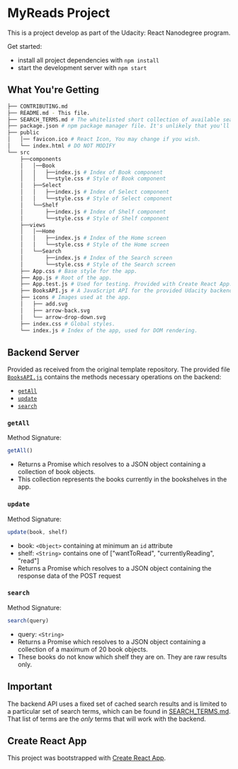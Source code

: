 # MyReads Project

This is a project develop as part of the Udacity: React Nanodegree program. 

Get started:

* install all project dependencies with `npm install`
* start the development server with `npm start`

## What You're Getting
```bash
├── CONTRIBUTING.md
├── README.md - This file.
├── SEARCH_TERMS.md # The whitelisted short collection of available search terms for you to use with your app.
├── package.json # npm package manager file. It's unlikely that you'll need to modify this.
├── public
│   │── favicon.ico # React Icon, You may change if you wish.
│   └── index.html # DO NOT MODIFY
└── src
    ├──components
    │   │──Book
    │   │   ├──index.js # Index of Book component
    │   │   └──style.css # Style of Book component
    │   ├──Select
    │   │   ├──index.js # Index of Select component
    │   │   └──style.css # Style of Select component
    │   └──Shelf
    │       ├──index.js # Index of Shelf component
    │       └──style.css # Style of Shelf component
    ├──views
    │   │──Home
    │   │   ├──index.js # Index of the Home screen
    │   │   └──style.css # Style of the Home screen
    │   └──Search
    │       ├──index.js # Index of the Search screen
    │       └──style.css # Style of the Search screen
    ├── App.css # Base style for the app.
    ├── App.js # Root of the app.
    ├── App.test.js # Used for testing. Provided with Create React App.
    ├── BooksAPI.js # A JavaScript API for the provided Udacity backend.
    ├── icons # Images used at the app.
    │   ├── add.svg
    │   ├── arrow-back.svg
    │   └── arrow-drop-down.svg
    ├── index.css # Global styles.
    └── index.js # Index of the app, used for DOM rendering.
```

## Backend Server

Provided as received from the original template repository. The provided file [`BooksAPI.js`](src/BooksAPI.js) contains the methods necessary operations on the backend:

* [`getAll`](#getall)
* [`update`](#update)
* [`search`](#search)

### `getAll`

Method Signature:

```js
getAll()
```

* Returns a Promise which resolves to a JSON object containing a collection of book objects.
* This collection represents the books currently in the bookshelves in the app.

### `update`

Method Signature:

```js
update(book, shelf)
```

* book: `<Object>` containing at minimum an `id` attribute
* shelf: `<String>` contains one of ["wantToRead", "currentlyReading", "read"]  
* Returns a Promise which resolves to a JSON object containing the response data of the POST request

### `search`

Method Signature:

```js
search(query)
```

* query: `<String>`
* Returns a Promise which resolves to a JSON object containing a collection of a maximum of 20 book objects.
* These books do not know which shelf they are on. They are raw results only.

## Important
The backend API uses a fixed set of cached search results and is limited to a particular set of search terms, which can be found in [SEARCH_TERMS.md](SEARCH_TERMS.md). That list of terms are the _only_ terms that will work with the backend.

## Create React App

This project was bootstrapped with [Create React App](https://github.com/facebookincubator/create-react-app).
